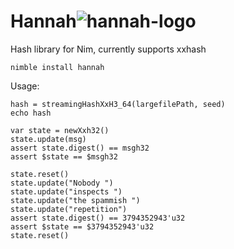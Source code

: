 
# Hannah![hannah-logo](https://github.com/user-attachments/assets/ee053547-07e2-415d-92da-f2ee8db484b1)

Hash library for Nim, currently supports xxhash

```
nimble install hannah
```

Usage:

```
hash = streamingHashXxH3_64(largefilePath, seed)
echo hash
```

```
var state = newXxh32()
state.update(msg)
assert state.digest() == msgh32
assert $state == $msgh32

state.reset()
state.update("Nobody ")
state.update("inspects ")
state.update("the spammish ")
state.update("repetition")
assert state.digest() == 3794352943'u32
assert $state == $3794352943'u32
state.reset()
```
